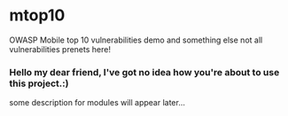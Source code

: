 # mtop10
OWASP Mobile top 10 vulnerabilities demo and something else
not all vulnerabilities prenets here!

### Hello my dear friend, I've got no idea how you're about to use this project.:)

some description for modules will appear later...
